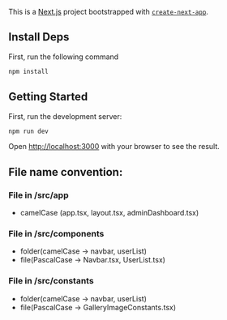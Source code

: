 This is a [Next.js](https://nextjs.org) project bootstrapped with [`create-next-app`](https://nextjs.org/docs/app/api-reference/cli/create-next-app).


## Install Deps

First, run the following command

```bash
npm install
```

## Getting Started

First, run the development server:

```bash
npm run dev
```

Open [http://localhost:3000](http://localhost:3000) with your browser to see the result.

## File name convention:

### File in /src/app
- camelCase (app.tsx, layout.tsx, adminDashboard.tsx)
### File in /src/components
- folder(camelCase -> navbar, userList)
- file(PascalCase -> Navbar.tsx, UserList.tsx)
### File in /src/constants
- folder(camelCase -> navbar, userList)
- file(PascalCase -> GalleryImageConstants.tsx)
